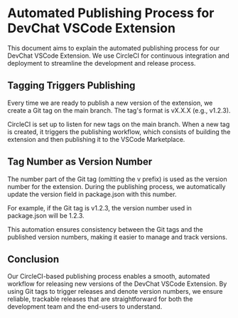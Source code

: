 # Automated Publishing Process for DevChat VSCode Extension

This document aims to explain the automated publishing process for our DevChat VSCode Extension.
We use CircleCI for continuous integration and deployment to streamline the development and release process.

## Tagging Triggers Publishing

Every time we are ready to publish a new version of the extension, we create a Git tag on the main branch.
The tag's format is vX.X.X (e.g., v1.2.3).

CircleCI is set up to listen for new tags on the main branch. When a new tag is created,
it triggers the publishing workflow, which consists of building the extension and then publishing it to the VSCode Marketplace.

## Tag Number as Version Number

The number part of the Git tag (omitting the v prefix) is used as the version number for the extension.
During the publishing process, we automatically update the version field in package.json with this number.

For example, if the Git tag is v1.2.3, the version number used in package.json will be 1.2.3.

This automation ensures consistency between the Git tags and the published version numbers,
making it easier to manage and track versions.

## Conclusion

Our CircleCI-based publishing process enables a smooth, automated workflow for releasing new versions of the DevChat VSCode Extension.
By using Git tags to trigger releases and denote version numbers, we ensure reliable,
trackable releases that are straightforward for both the development team and the end-users to understand.
